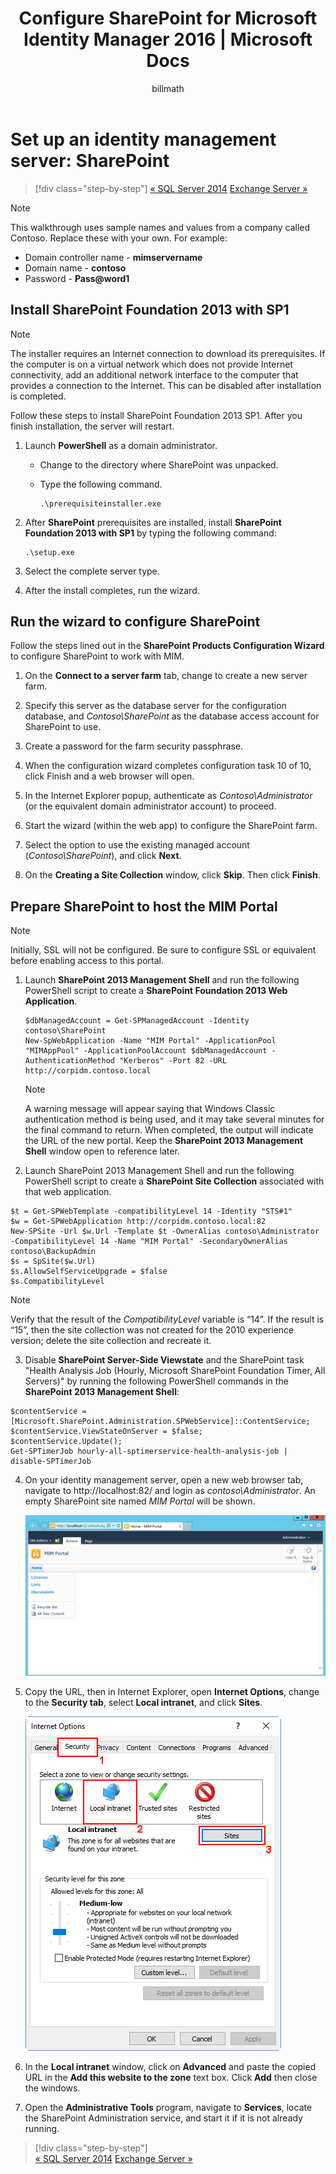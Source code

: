 ﻿---
# required metadata

title: Configure SharePoint for Microsoft Identity Manager 2016 | Microsoft Docs
description: Install and configure SharePoint Foundation so that it can host the MIM Portal page.
keywords:
author: billmath
ms.author: barclayn
manager: mbaldwin
ms.date: 10/12/2017
ms.topic: get-started-article
ms.service: microsoft-identity-manager
ms.technology: security
ms.assetid: c01487f2-3de6-4fc4-8c3a-7d62f7c2496c

# optional metadata

#ROBOTS:
#audience:
#ms.devlang:
ms.reviewer: mwahl
ms.suite: ems
#ms.tgt_pltfrm:
#ms.custom:

---

# Set up an identity management server: SharePoint

>[!div class="step-by-step"]
[« SQL Server 2014](prepare-server-sql2014.md)
[Exchange Server »](prepare-server-exchange.md)

> [!NOTE]
> This walkthrough uses sample names and values from a company called Contoso. Replace these with your own. For example:
> - Domain controller name - **mimservername**
> - Domain name - **contoso**
> - Password - **Pass@word1**


## Install **SharePoint Foundation 2013 with SP1**

> [!NOTE]
> The installer requires an Internet connection to download its prerequisites. If the computer is on a virtual network which does not provide Internet connectivity, add an additional network interface to the computer that provides a connection to the Internet. This can be disabled after installation is completed.

Follow these steps to install SharePoint Foundation 2013 SP1. After you finish installation, the server will restart.

1.  Launch **PowerShell** as a domain administrator.

    -   Change to the directory where SharePoint was unpacked.

    -   Type the following command.

        ```
        .\prerequisiteinstaller.exe
        ```

2.  After **SharePoint** prerequisites are installed, install **SharePoint Foundation 2013 with SP1** by typing the following command:

    ```
    .\setup.exe
    ```

3.  Select the complete server type.

4.  After the install completes, run the wizard.

## Run the wizard to configure SharePoint

Follow the steps lined out in the **SharePoint Products Configuration Wizard** to configure SharePoint to work with MIM.

1. On the **Connect to a server farm** tab, change to create a new server farm.

2. Specify this server as the database server for the configuration database, and *Contoso\SharePoint* as the database access account for SharePoint to use.

3. Create a password for the farm security passphrase.

4. When the configuration wizard completes configuration task 10 of 10, click Finish and a web browser will open.

5. In the Internet Explorer popup, authenticate as *Contoso\Administrator* (or the equivalent domain administrator account) to proceed.

6. Start the wizard (within the web app) to configure the SharePoint farm.

7. Select the option to use the existing managed account (*Contoso\SharePoint*), and click **Next**.

8. On the **Creating a Site Collection** window, click **Skip**.  Then click **Finish**.

## Prepare SharePoint to host the MIM Portal

> [!NOTE]
> Initially, SSL will not be configured. Be sure to configure SSL or equivalent before enabling access to this portal.

1. Launch  **SharePoint 2013 Management Shell** and run the following PowerShell script to create a **SharePoint Foundation 2013 Web Application**.

    ```
    $dbManagedAccount = Get-SPManagedAccount -Identity contoso\SharePoint
    New-SpWebApplication -Name "MIM Portal" -ApplicationPool "MIMAppPool" -ApplicationPoolAccount $dbManagedAccount -AuthenticationMethod "Kerberos" -Port 82 -URL http://corpidm.contoso.local
    ```

    > [!NOTE]
    > A warning message will appear saying that Windows Classic authentication method is being used, and it may take several minutes for the final command to return. When completed, the output will indicate the URL of the new portal. Keep the **SharePoint 2013 Management Shell** window open to reference later.

2. Launch  SharePoint 2013 Management Shell and run the following PowerShell script to create a **SharePoint Site Collection** associated with that web application.

  ```
  $t = Get-SPWebTemplate -compatibilityLevel 14 -Identity "STS#1"
  $w = Get-SPWebApplication http://corpidm.contoso.local:82
  New-SPSite -Url $w.Url -Template $t -OwnerAlias contoso\Administrator
  -CompatibilityLevel 14 -Name "MIM Portal" -SecondaryOwnerAlias contoso\BackupAdmin
  $s = SpSite($w.Url)
  $s.AllowSelfServiceUpgrade = $false
  $s.CompatibilityLevel
  ```

  > [!NOTE]
  > Verify that the result of the *CompatibilityLevel* variable is “14”. If the result is “15”, then the site collection was not created for the 2010 experience version; delete the site collection and recreate it.

3. Disable **SharePoint Server-Side Viewstate** and the SharePoint task "Health Analysis Job (Hourly, Microsoft SharePoint Foundation Timer, All Servers)" by running the following PowerShell commands in the **SharePoint 2013 Management Shell**:

  ```
  $contentService = [Microsoft.SharePoint.Administration.SPWebService]::ContentService;
  $contentService.ViewStateOnServer = $false;
  $contentService.Update();
  Get-SPTimerJob hourly-all-sptimerservice-health-analysis-job | disable-SPTimerJob
  ```

4. On your identity management server, open a new web browser tab, navigate to http://localhost:82/ and login as *contoso\Administrator*.  An empty SharePoint site named *MIM Portal* will be shown.

    ![MIM Portal at http://localhost:82/ image](media/MIM-DeploySP1.png)

5. Copy the URL, then in Internet Explorer, open **Internet Options**, change to the **Security tab**, select **Local intranet**, and click **Sites**.

    ![Internet Options image](media/MIM-DeploySP2.png)

6. In the **Local intranet** window, click on **Advanced** and paste the copied URL in the **Add this website to the zone** text box. Click **Add** then close the windows.

7. Open the **Administrative Tools** program, navigate to **Services**, locate the SharePoint Administration service, and start it if it is not already running.

>[!div class="step-by-step"]  
[« SQL Server 2014](prepare-server-sql2014.md)
[Exchange Server »](prepare-server-exchange.md)
